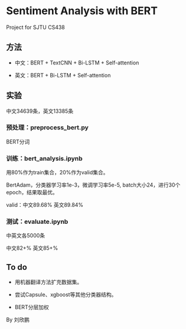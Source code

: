 # Sentiment Analysis with BERT

Project for SJTU CS438

## 方法

- 中文：BERT + TextCNN + Bi-LSTM + Self-attention

- 英文：BERT + Bi-LSTM + Self-attention

## 实验

中文34639条，英文13385条

### 预处理：preprocess_bert.py

BERT分词

### 训练：bert_analysis.ipynb

用80%作为train集合，20%作为valid集合。

BertAdam，分类器学习率1e-3，微调学习率5e-5, batch大小24，进行30个epoch，结果取最优。

valid：中文89.68% 英文89.84%

### 测试：evaluate.ipynb

中英文各5000条

中文82+% 英文85+%

## To do

- 用机器翻译方法扩充数据集。

- 尝试Capsule、xgboost等其他分类器结构。

- BERT分层加权

By 刘欣鹏
